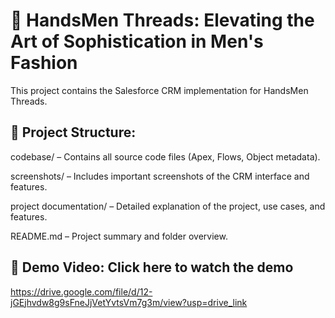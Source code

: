 # 📁 HandsMen Threads: Elevating the Art of Sophistication in Men's Fashion
This project contains the Salesforce CRM implementation for HandsMen Threads.

## 📂 Project Structure:
codebase/ – Contains all source code files (Apex, Flows, Object metadata).

screenshots/ – Includes important screenshots of the CRM interface and features.

project documentation/ – Detailed explanation of the project, use cases, and features.

README.md – Project summary and folder overview.

## 🎥 Demo Video: Click here to watch the demo
https://drive.google.com/file/d/12-jGEjhvdw8g9sFneJjVetYvtsVm7g3m/view?usp=drive_link
